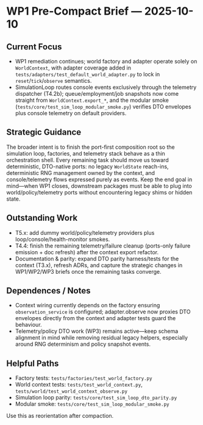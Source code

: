 # WP1 Pre-Compact Brief — 2025-10-10

## Current Focus
- WP1 remediation continues; world factory and adapter operate solely on `WorldContext`, with adapter coverage added in `tests/adapters/test_default_world_adapter.py` to lock in `reset`/`tick`/`observe` semantics.
- SimulationLoop routes console events exclusively through the telemetry dispatcher (T4.2b); queue/employment/job snapshots now come straight from `WorldContext.export_*`, and the modular smoke (`tests/core/test_sim_loop_modular_smoke.py`) verifies DTO envelopes plus console telemetry on default providers.

## Strategic Guidance
The broader intent is to finish the port-first composition root so the simulation loop, factories, and telemetry stack behave as a thin orchestration shell. Every remaining task should move us toward deterministic, DTO-native ports: no legacy `WorldState` reach-ins, deterministic RNG management owned by the context, and console/telemetry flows expressed purely as events. Keep the end goal in mind—when WP1 closes, downstream packages must be able to plug into world/policy/telemetry ports without encountering legacy shims or hidden state.

## Outstanding Work
- T5.x: add dummy world/policy/telemetry providers plus loop/console/health-monitor smokes.
- T4.4: finish the remaining telemetry/failure cleanup (ports-only failure emission + doc refresh) after the context export refactor.
- Documentation & parity: expand DTO parity harness/tests for the context (T3.x), refresh ADRs, and capture the strategic changes in WP1/WP2/WP3 briefs once the remaining tasks converge.

## Dependences / Notes
- Context wiring currently depends on the factory ensuring `observation_service` is configured; adapter.observe now proxies DTO envelopes directly from the context and adapter tests guard the behaviour.
- Telemetry/policy DTO work (WP3) remains active—keep schema alignment in mind while removing residual legacy helpers, especially around RNG determinism and policy snapshot events.

## Helpful Paths
- Factory tests: `tests/factories/test_world_factory.py`
- World context tests: `tests/test_world_context.py`, `tests/world/test_world_context_observe.py`
- Simulation loop parity: `tests/core/test_sim_loop_dto_parity.py`
- Modular smoke: `tests/core/test_sim_loop_modular_smoke.py`

Use this as reorientation after compaction.

